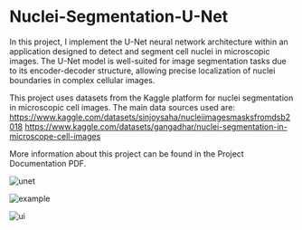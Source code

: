 # Nuclei-Segmentation-U-Net

In this project, I implement the U-Net neural network architecture within an application designed to detect and segment cell nuclei in microscopic images. The U-Net model is well-suited for image segmentation tasks due to its encoder-decoder structure, allowing precise localization of nuclei boundaries in complex cellular images.

This project uses datasets from the Kaggle platform for nuclei segmentation in microscopic cell images. The main data sources used are:
https://www.kaggle.com/datasets/sinjoysaha/nucleiimagesmasksfromdsb2018
https://www.kaggle.com/datasets/gangadhar/nuclei-segmentation-in-microscope-cell-images

More information about this project can be found in the Project Documentation PDF.

![unet](https://github.com/user-attachments/assets/eab2cce6-1c23-4d79-a1e6-0fb913cae201)

![example](https://github.com/user-attachments/assets/602f882d-4ff0-44e1-b862-c675433223db)

![ui](https://github.com/user-attachments/assets/1e4b5945-8c98-4b25-83d7-89f872c5cefb)
